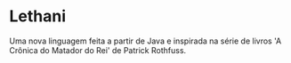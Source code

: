 # Lethani
Uma nova linguagem feita a partir de Java e inspirada na série de livros 'A Crônica do Matador do Rei' de Patrick Rothfuss.
